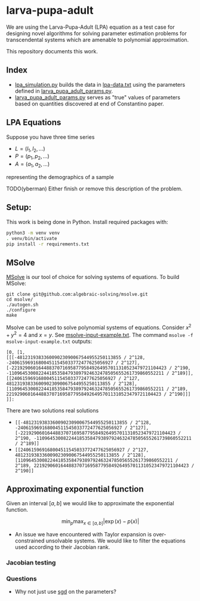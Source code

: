 # larva-pupa-adult

We are using the Larva-Pupa-Adult (LPA) equation as a test case for designing
novel algorithms for solving parameter estimation problems for transcendental
systems which are amenable to polynomial approximation.

This repository documents this work.

## Index

* [lpa_simulation.py](/lpa_simulation.py) builds the data in
  [lpa-data.txt](/lpa-data.txt) using the parameters defined in
  [larva_pupa_adult_params.py](/larva_pupa_adult_params.py).
* [larva_pupa_adult_params.py](/larva_pupa_adult_params.py) serves as "true" values of parameters based on quantities discovered at end of Constantino paper.

## LPA Equations

Suppose you have three time series

* $`L = (l_1, l_2, \ldots)`$
* $`P = (p_1, p_2, \ldots)`$
* $`A = (a_1, a_2, \ldots)`$

representing the demographics of a sample

TODO(yberman) Either finish or remove this description of the problem.

## Setup:

This work is being done in Python. Install required packages with:

```bash
python3 -m venv venv
. venv/bin/activate
pip install -r requirements.txt
```

## MSolve

[MSolve](https://msolve.lip6.fr/) is our tool of choice for solving systems of equations. To build MSolve:

```
git clone git@github.com:algebraic-solving/msolve.git
cd msolve/
./autogen.sh 
./configure 
make 
```

Msolve can be used to solve polynomial systems of equations. Consider $`x^2 + y^2 = 4`$ and $`x = y`$. See [msolve-input-example.txt](/msolve-input-example.txt). The command `msolve -f msolve-input-example.txt` outputs:

```
[0, [1,
[[[-481231938336009023090067544955250113855 / 2^128, -240615969168004511545033772477625056927 / 2^127], [-2219290601644883707169587795849264957011310523479721104423 / 2^190, -1109645300822441853584793897924632478505655261739860552211 / 2^189]], [[240615969168004511545033772477625056927 / 2^127, 481231938336009023090067544955250113855 / 2^128], [1109645300822441853584793897924632478505655261739860552211 / 2^189, 2219290601644883707169587795849264957011310523479721104423 / 2^190]]]
]]:
```

There are two solutions real solutions

* `[[-481231938336009023090067544955250113855 / 2^128, -240615969168004511545033772477625056927 / 2^127], [-2219290601644883707169587795849264957011310523479721104423 / 2^190, -1109645300822441853584793897924632478505655261739860552211 / 2^189]]`
* `[[240615969168004511545033772477625056927 / 2^127, 481231938336009023090067544955250113855 / 2^128], [1109645300822441853584793897924632478505655261739860552211 / 2^189, 2219290601644883707169587795849264957011310523479721104423 / 2^190]]`


## Approximating exponential function


Given an interval $[a, b]$ we would like to approximate the exponential function. 

$$\min_{p} \max_{x \in [a, b]} |\exp(x) - p(x)|$$

* An issue we have encountered with Taylor expansion is over-constrained unsolvable systems. We would
like to filter the equations used according to their Jacobian rank.

### Jacobian testing

### Questions

* Why not just use [sgd](https://scikit-learn.org/stable/modules/sgd.html) on the parameters?
